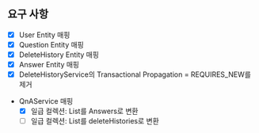 ## 요구 사항
- [x] User Entity 매핑
- [x] Question Entity 매핑
- [x] DeleteHistory Entity 매핑
- [x] Answer Entity 매핑
- [x] DeleteHistoryService의 Transactional Propagation = REQUIRES_NEW를 제거
- QnAService 매핑
  - [x] 일급 컬렉션: List<Answer>를 Answers로 변환
  - [ ] 일급 컬렉션: List<DeleteHistory>를 deleteHistories로 변환